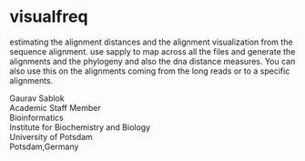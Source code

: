 # visualfreq
estimating the alignment distances and the alignment visualization from the sequence alignment. use sapply to map across all the files and generate the alignments and the phylogeny and also the dna distance measures. You can also use this on the alignments coming from the long reads or to a specific alignments. 

Gaurav Sablok \
Academic Staff Member \
Bioinformatics \
Institute for Biochemistry and Biology \
University of Potsdam \
Potsdam,Germany

